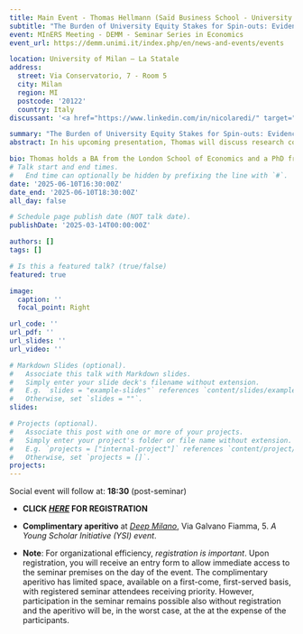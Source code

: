 ```yaml
---
title: Main Event - Thomas Hellmann (Saïd Business School - University of Oxford)
subtitle: "The Burden of University Equity Stakes for Spin-outs: Evidence from the UK"
event: MInERS Meeting - DEMM - Seminar Series in Economics
event_url: https://demm.unimi.it/index.php/en/news-and-events/events

location: University of Milan – La Statale
address:
  street: Via Conservatorio, 7 - Room 5
  city: Milan
  region: MI
  postcode: '20122'
  country: Italy
discussant: '<a href="https://www.linkedin.com/in/nicolaredi/" target="_blank">Nicola Redi</a> (Managing Partner at Obloo Ventures)'

summary: "The Burden of University Equity Stakes for Spin-outs: Evidence from the UK"
abstract: In his upcoming presentation, Thomas will discuss research conducted with colleagues on the impact of university spin-out ownership on fundraising outcomes. Their analysis combines formal theory with detailed data from UK spin-outs. Using an instrumental variable approach based on precedence set by earlier spin-outs, they find that a 10% increase in university ownership reduces the likelihood of securing venture capital by 3% per year. This negative effect is most pronounced in less science-intensive spin-outs and those led by scientists transitioning into entrepreneurial roles. Additionally, a 10% increase in university ownership is associated with a 5% decrease in the rate of spin-out formation.

bio: Thomas holds a BA from the London School of Economics and a PhD from Stanford University, where he wrote his thesis under Professor Joseph Stiglitz (winner of the Nobel Prize in Economics, 2001). He previously was faculty at the Graduate School of Business (Stanford, USA), and at the Sauder School of Business (University of British Columbia, Canada). He also held visiting positions at Harvard Business School, Wharton, the Hoover Institution, INSEAD and the University of New South Wales. Thomas's research focuses on entrepreneurial finance, entrepreneurship, innovation and public policy.
# Talk start and end times.
#   End time can optionally be hidden by prefixing the line with `#`.
date: '2025-06-10T16:30:00Z'
date_end: '2025-06-10T18:30:00Z'
all_day: false

# Schedule page publish date (NOT talk date).
publishDate: '2025-03-14T00:00:00Z'

authors: []
tags: []

# Is this a featured talk? (true/false)
featured: true

image:
  caption: ''
  focal_point: Right

url_code: ''
url_pdf: ''
url_slides: ''
url_video: ''

# Markdown Slides (optional).
#   Associate this talk with Markdown slides.
#   Simply enter your slide deck's filename without extension.
#   E.g. `slides = "example-slides"` references `content/slides/example-slides.md`.
#   Otherwise, set `slides = ""`.
slides:

# Projects (optional).
#   Associate this post with one or more of your projects.
#   Simply enter your project's folder or file name without extension.
#   E.g. `projects = ["internal-project"]` references `content/project/deep-learning/index.md`.
#   Otherwise, set `projects = []`.
projects:
---
```

Social event will follow at: **18:30** (post-seminar)

- **CLICK [_HERE_](https://forms.office.com/e/iBHwGZwxe4) FOR REGISTRATION**

- **Complimentary aperitivo** at [_Deep Milano_](https://g.co/kgs/waWv8gv), Via Galvano Fiamma, 5.
_A Young Scholar Initiative (YSI) event_.

- **Note**: For organizational efficiency, _registration is important_. Upon registration, you will receive an entry form to allow immediate access to the seminar premises on the day of the event. The complimentary aperitivo has limited space, available on a first-come, first-served basis, with registered seminar attendees receiving priority. However, participation in the seminar remains possible also without registration and the aperitivo will be, in the worst case, at the at the expense of the participants.
